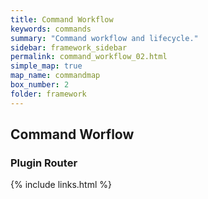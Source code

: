 ```yaml
---
title: Command Workflow
keywords: commands
summary: "Command workflow and lifecycle."
sidebar: framework_sidebar
permalink: command_workflow_02.html
simple_map: true
map_name: commandmap
box_number: 2
folder: framework
---
```


## Command Worflow

### Plugin Router


{% include links.html %}
